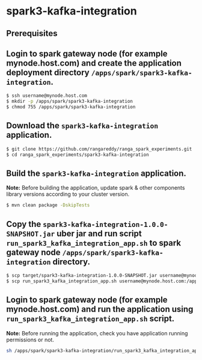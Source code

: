 # spark3-kafka-integration

## Prerequisites

## Login to spark gateway node (for example mynode.host.com) and create the application deployment directory `/apps/spark/spark3-kafka-integration`.
```sh
$ ssh username@mynode.host.com
$ mkdir -p /apps/spark/spark3-kafka-integration
$ chmod 755 /apps/spark/spark3-kafka-integration
```

## Download the `spark3-kafka-integration` application.
```sh
$ git clone https://github.com/rangareddy/ranga_spark_experiments.git
$ cd ranga_spark_experiments/spark3-kafka-integration
```

## Build the `spark3-kafka-integration` application.
**Note:** Before building the application, update spark & other components library versions according to your cluster version.
```sh
$ mvn clean package -DskipTests
```

## Copy the `spark3-kafka-integration-1.0.0-SNAPSHOT.jar` uber jar and run script `run_spark3_kafka_integration_app.sh` to spark gateway node `/apps/spark/spark3-kafka-integration` directory.
```sh
$ scp target/spark3-kafka-integration-1.0.0-SNAPSHOT.jar username@mynode.host.com:/apps/spark/spark3-kafka-integration
$ scp run_spark3_kafka_integration_app.sh username@mynode.host.com:/apps/spark/spark3-kafka-integration
```

## Login to spark gateway node (for example mynode.host.com) and run the application using `run_spark3_kafka_integration_app.sh` script.
**Note:** Before running the application, check you have application running permissions or not.
```sh
sh /apps/spark/spark3-kafka-integration/run_spark3_kafka_integration_app.sh
```